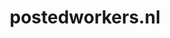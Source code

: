 ---
layout: post
title:  "postedworkers.nl"
internal_url:  "/dutchgov/postedworkers.nl.html"
subdomains_count: 18
all_subdomains_count: 24
urls_count: 14
ssl_rank: 0
http_rank: 65.285714285714
url_link: /data/postedworkers.nl/urls.txt
all_subdomains_link: /data/postedworkers.nl/all_subdomains.txt
subdomains_link: /data/postedworkers.nl/subdomains.txt
categories: dutchgov
---